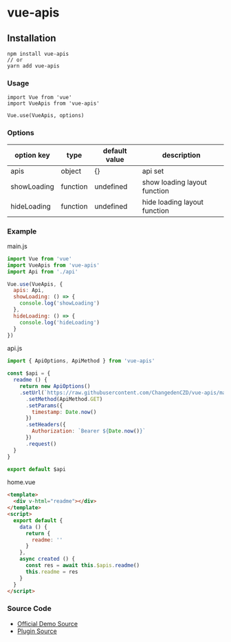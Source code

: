 # vue-apis

## Installation
```
npm install vue-apis
// or
yarn add vue-apis
```

### Usage
```
import Vue from 'vue'
import VueApis from 'vue-apis'

Vue.use(VueApis, options)
```

### Options
option key | type | default value | description
---------- | ---- | ------------- | -----------
apis | object | {} | api set 
showLoading | function | undefined | show loading layout function
hideLoading | function | undefined | hide loading layout function

### Example
main.js
```js
import Vue from 'vue'
import VueApis from 'vue-apis'
import Api from './api'

Vue.use(VueApis, {
  apis: Api,
  showLoading: () => {
    console.log('showLoading')
  },
  hideLoading: () => {
    console.log('hideLoading')
  }
})
```
api.js
```js
import { ApiOptions, ApiMethod } from 'vue-apis'

const $api = {
  readme () {
    return new ApiOptions()
    .setUrl(`https://raw.githubusercontent.com/ChangedenCZD/vue-apis/master/README.md`)
      .setMethod(ApiMethod.GET)
      .setParams({
        timestamp: Date.now()
      })
      .setHeaders({
        Authorization: `Bearer ${Date.now()}`
      })
      .request()
  }
}

export default $api
```
home.vue
```html
<template>
  <div v-html="readme"></div>
</template>
<script>
  export default {
    data () {
      return {
        readme: ''
      }
    },
    async created () {
      const res = await this.$apis.readme()
      this.readme = res
    }
  }
</script>
```

### Source Code
* [Official Demo Source](https://github.com/ChangedenCZD/official-web-for-vue)
* [Plugin Source](https://github.com/ChangedenCZD/vue-apis)
